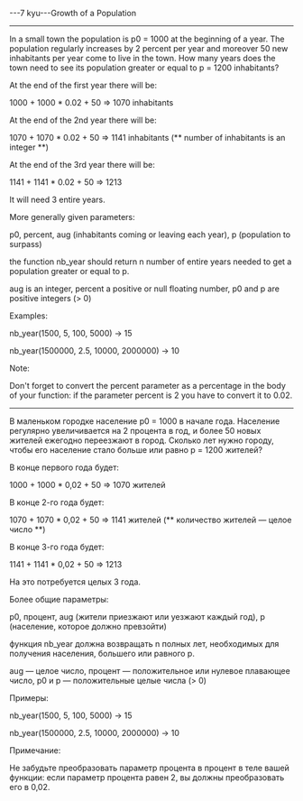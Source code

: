 ---7 kyu---Growth of a Population

---

In a small town the population is p0 = 1000 at the beginning of a year. The population regularly increases by 2 percent per year and moreover 50 new inhabitants per year come to live in the town. How many years does the town need to see its population greater or equal to p = 1200 inhabitants?

At the end of the first year there will be: 

1000 + 1000 * 0.02 + 50 => 1070 inhabitants

At the end of the 2nd year there will be: 

1070 + 1070 * 0.02 + 50 => 1141 inhabitants (** number of inhabitants is an integer **)

At the end of the 3rd year there will be:

1141 + 1141 * 0.02 + 50 => 1213

It will need 3 entire years.

More generally given parameters:

p0, percent, aug (inhabitants coming or leaving each year), p (population to surpass)

the function nb_year should return n number of entire years needed to get a population greater or equal to p.

aug is an integer, percent a positive or null floating number, p0 and p are positive integers (> 0)

Examples:

nb_year(1500, 5, 100, 5000) -> 15

nb_year(1500000, 2.5, 10000, 2000000) -> 10

Note:

Don't forget to convert the percent parameter as a percentage in the body of your function: if the parameter percent is 2 you have to convert it to 0.02.

---

В маленьком городке население р0 = 1000 в начале года. Население регулярно увеличивается на 2 процента в год, и более 50 новых жителей ежегодно переезжают в город. Сколько лет нужно городу, чтобы его население стало больше или равно p = 1200 жителей?

В конце первого года будет:

1000 + 1000 * 0,02 + 50 => 1070 жителей

В конце 2-го года будет:

1070 + 1070 * 0,02 + 50 => 1141 жителей (** количество жителей — целое число **)

В конце 3-го года будет:

1141 + 1141 * 0,02 + 50 => 1213

На это потребуется целых 3 года.

Более общие параметры:

p0, процент, aug (жители приезжают или уезжают каждый год), p (население, которое должно превзойти)

функция nb_year должна возвращать n полных лет, необходимых для получения населения, большего или равного p.

aug — целое число, процент — положительное или нулевое плавающее число, p0 и p — положительные целые числа (> 0)

Примеры:

nb_year(1500, 5, 100, 5000) -> 15

nb_year(1500000, 2.5, 10000, 2000000) -> 10

Примечание:

Не забудьте преобразовать параметр процента в процент в теле вашей функции: если параметр процента равен 2, вы должны преобразовать его в 0,02.
